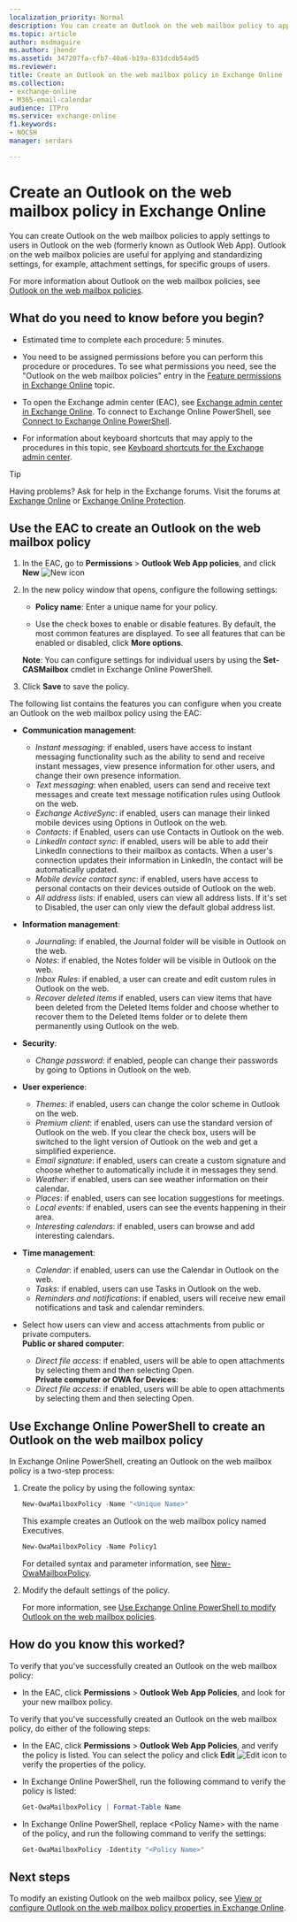 ```yaml
---
localization_priority: Normal
description: You can create an Outlook on the web mailbox policy to apply a common set of policy settings. Outlook on the web mailbox policies are useful for applying and standardizing settings, for example, attachment settings, for specific groups of users.
ms.topic: article
author: msdmaguire
ms.author: jhendr
ms.assetid: 347207fa-cfb7-40a6-b19a-831dcdb54ad5
ms.reviewer: 
title: Create an Outlook on the web mailbox policy in Exchange Online
ms.collection: 
- exchange-online
- M365-email-calendar
audience: ITPro
ms.service: exchange-online
f1.keywords:
- NOCSH
manager: serdars

---
```


# Create an Outlook on the web mailbox policy in Exchange Online

You can create Outlook on the web mailbox policies to apply settings to users in Outlook on the web (formerly known as Outlook Web App). Outlook on the web mailbox policies are useful for applying and standardizing settings, for example, attachment settings, for specific groups of users.

For more information about Outlook on the web mailbox policies, see [Outlook on the web mailbox policies](outlook-web-app-mailbox-policies.md).

## What do you need to know before you begin?

- Estimated time to complete each procedure: 5 minutes.

- You need to be assigned permissions before you can perform this procedure or procedures. To see what permissions you need, see the "Outlook on the web mailbox policies" entry in the [Feature permissions in Exchange Online](../../permissions-exo/feature-permissions.md) topic.

- To open the Exchange admin center (EAC), see [Exchange admin center in Exchange Online](../../exchange-admin-center.md). To connect to Exchange Online PowerShell, see [Connect to Exchange Online PowerShell](/powershell/exchange/connect-to-exchange-online-powershell).

- For information about keyboard shortcuts that may apply to the procedures in this topic, see [Keyboard shortcuts for the Exchange admin center](../../accessibility/keyboard-shortcuts-in-admin-center.md).

> [!TIP]
> Having problems? Ask for help in the Exchange forums. Visit the forums at [Exchange Online](/answers/topics/office-exchange-server-itpro.html) or [Exchange Online Protection](https://social.technet.microsoft.com/forums/forefront/home?forum=FOPE).

## Use the EAC to create an Outlook on the web mailbox policy

1. In the EAC, go to **Permissions** \> **Outlook Web App policies**, and click **New** ![New icon](../../media/ITPro_EAC_AddIcon.png)

2. In the new policy window that opens, configure the following settings:

   - **Policy name**: Enter a unique name for your policy.

   - Use the check boxes to enable or disable features. By default, the most common features are displayed. To see all features that can be enabled or disabled, click **More options**.

   **Note**: You can configure settings for individual users by using the **Set-CASMailbox** cmdlet in Exchange Online PowerShell.

3. Click **Save** to save the policy.

The following list contains the features you can configure when you create an Outlook on the web mailbox policy using the EAC:

   - **Communication management**:
      - _Instant messaging_: if enabled, users have access to instant messaging functionality such as the ability to send and receive instant messages, view presence information for other users, and change their own presence information.
      - _Text messaging_: when enabled, users can send and receive text messages and create text message notification rules using Outlook on the web.
      - _Exchange ActiveSync_: if enabled, users can manage their linked mobile devices using Options in Outlook on the web.
      - _Contacts_: if Enabled, users can use Contacts in Outlook on the web.
      - _LinkedIn contact sync_: if enabled, users will be able to add their LinkedIn connections to their mailbox as contacts. When a user's connection updates their information in LinkedIn, the contact will be automatically updated.
      - _Mobile device contact sync_: if enabled, users have access to personal contacts on their devices outside of Outlook on the web.
      - _All address lists_: if enabled, users can view all address lists. If it's set to Disabled, the user can only view the default global address list.

   - **Information management**:
      - _Journaling_: if enabled, the Journal folder will be visible in Outlook on the web.
      - _Notes_: if enabled, the Notes folder will be visible in Outlook on the web.
      - _Inbox Rules_: if enabled, a user can create and edit custom rules in Outlook on the web.
      - _Recover deleted items_ if enabled, users can view items that have been deleted from the Deleted Items folder and choose whether to recover them to the Deleted Items folder or to delete them permanently using Outlook on the web.

   - **Security**:
      - _Change password_: if enabled, people can change their passwords by going to Options in Outlook on the web.

   - **User experience**:
      - _Themes_: if enabled, users can change the color scheme in Outlook on the web.
      - _Premium client_: if enabled, users can use the standard version of Outlook on the web. If you clear the check box, users will be switched to the light version of Outlook on the web and get a simplified experience.
      - _Email signature_: if enabled, users can create a custom signature and choose whether to automatically include it in messages they send.
      - _Weather_: if enabled, users can see weather information on their calendar.
      - _Places_: if enabled, users can see location suggestions for meetings.
      - _Local events_: if enabled, users can see the events happening in their area.
      - _Interesting calendars_: if enabled, users can browse and add interesting calendars.

   - **Time management**:
      - _Calendar_: if enabled, users can use the Calendar in Outlook on the web.
      - _Tasks_: if enabled, users can use Tasks in Outlook on the web.
      - _Reminders and notifications_: if enabled, users will receive new email notifications and task and calendar reminders.

   - Select how users can view and access attachments from public or private computers.<br>
     **Public or shared computer**:
      - _Direct file access_: if enabled, users will be able to open attachments by selecting them and then selecting Open.<br>
     **Private computer or OWA for Devices**:
      - _Direct file access_: if enabled, users will be able to open attachments by selecting them and then selecting Open.

## Use Exchange Online PowerShell to create an Outlook on the web mailbox policy

In Exchange Online PowerShell, creating an Outlook on the web mailbox policy is a two-step process:

1. Create the policy by using the following syntax:

   ```PowerShell
   New-OwaMailboxPolicy -Name "<Unique Name>"
   ```

   This example creates an Outlook on the web mailbox policy named Executives.

   ```PowerShell
   New-OwaMailboxPolicy -Name Policy1
   ```

    For detailed syntax and parameter information, see [New-OwaMailboxPolicy](/powershell/module/exchange/new-owamailboxpolicy).

2. Modify the default settings of the policy.

   For more information, see [Use Exchange Online PowerShell to modify Outlook on the web mailbox policies](configure-outlook-web-app-mailbox-policy-properties.md#use-exchange-online-powershell-to-modify-outlook-on-the-web-mailbox-policies).

## How do you know this worked?

To verify that you've successfully created an Outlook on the web mailbox policy:

- In the EAC, click **Permissions** \> **Outlook Web App Policies**, and look for your new mailbox policy.

To verify that you've successfully created an Outlook on the web mailbox policy, do either of the following steps:

- In the EAC, click **Permissions** \> **Outlook Web App Policies**, and verify the policy is listed. You can select the policy and click **Edit** ![Edit icon](../../media/ITPro_EAC_EditIcon.png) to verify the properties of the policy.

- In Exchange Online PowerShell, run the following command to verify the policy is listed:

  ```PowerShell
  Get-OwaMailboxPolicy | Format-Table Name
  ```

- In Exchange Online PowerShell, replace \<Policy Name\> with the name of the policy, and run the following command to verify the settings:

  ```PowerShell
  Get-OwaMailboxPolicy -Identity "<Policy Name>"
  ```

## Next steps

To modify an existing Outlook on the web mailbox policy, see [View or configure Outlook on the web mailbox policy properties in Exchange Online](configure-outlook-web-app-mailbox-policy-properties.md).
